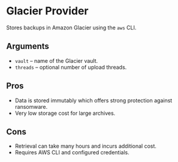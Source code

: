 # Glacier Provider

Stores backups in Amazon Glacier using the `aws` CLI.

## Arguments
- `vault` – name of the Glacier vault.
- `threads` – optional number of upload threads.

## Pros
- Data is stored immutably which offers strong protection against ransomware.
- Very low storage cost for large archives.

## Cons
- Retrieval can take many hours and incurs additional cost.
- Requires AWS CLI and configured credentials.
